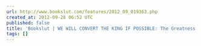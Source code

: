 ```yaml
---
url: http://www.bookslut.com/features/2012_09_019363.php
created_at: 2012-09-28 06:52 UTC
published: false
title: 'Bookslut | WE WILL CONVERT THE KING IF POSSIBLE: The Greatness of Little Magazines'
tags: []
---
```



